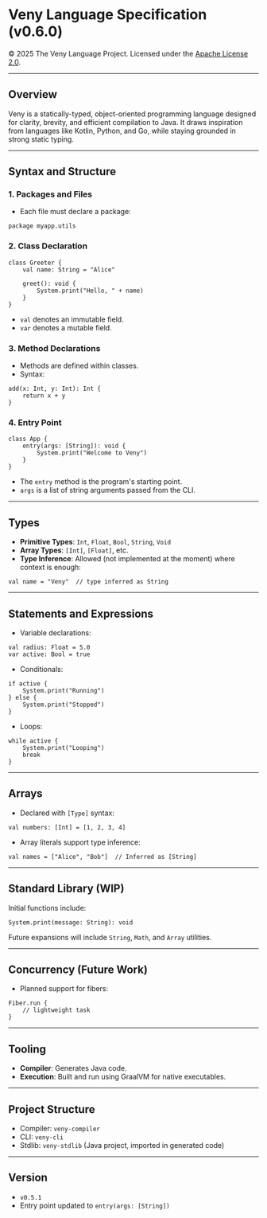 # Veny Language Specification (v0.6.0)

© 2025 The Veny Language Project. Licensed under the [Apache License 2.0](https://www.apache.org/licenses/LICENSE-2.0).

---

## Overview

Veny is a statically-typed, object-oriented programming language designed for clarity, brevity, and efficient compilation to Java. It draws inspiration from languages like Kotlin, Python, and Go, while staying grounded in strong static typing.

---

## Syntax and Structure

### 1. **Packages and Files**

* Each file must declare a package:

```veny
package myapp.utils
```

### 2. **Class Declaration**

```veny
class Greeter {
    val name: String = "Alice"

    greet(): void {
        System.print("Hello, " + name)
    }
}
```

* `val` denotes an immutable field.
* `var` denotes a mutable field.

### 3. **Method Declarations**

* Methods are defined within classes.
* Syntax:

```veny
add(x: Int, y: Int): Int {
    return x + y
}
```

### 4. **Entry Point**

```veny
class App {
    entry(args: [String]): void {
        System.print("Welcome to Veny")
    }
}
```

* The `entry` method is the program's starting point.
* `args` is a list of string arguments passed from the CLI.

---

## Types

* **Primitive Types**: `Int`, `Float`, `Bool`, `String`, `Void`
* **Array Types**: `[Int]`, `[Float]`, etc.
* **Type Inference**: Allowed (not implemented at the moment) where context is enough:

```veny
val name = "Veny"  // type inferred as String
```

---

## Statements and Expressions

* Variable declarations:

```veny
val radius: Float = 5.0
var active: Bool = true
```

* Conditionals:

```veny
if active {
    System.print("Running")
} else {
    System.print("Stopped")
}
```

* Loops:

```veny
while active {
    System.print("Looping")
    break
}
```

---

## Arrays

* Declared with `[Type]` syntax:

```veny
val numbers: [Int] = [1, 2, 3, 4]
```

* Array literals support type inference:

```veny
val names = ["Alice", "Bob"]  // Inferred as [String]
```

---

## Standard Library (WIP)

Initial functions include:

```veny
System.print(message: String): void
```

Future expansions will include `String`, `Math`, and `Array` utilities.

---

## Concurrency (Future Work)

* Planned support for fibers:

```veny
Fiber.run {
    // lightweight task
}
```

---

## Tooling

* **Compiler**: Generates Java code.
* **Execution**: Built and run using GraalVM for native executables.

---

## Project Structure

* Compiler: `veny-compiler`
* CLI: `veny-cli`
* Stdlib: `veny-stdlib` (Java project, imported in generated code)

---

## Version

* `v0.5.1`
* Entry point updated to `entry(args: [String])`
